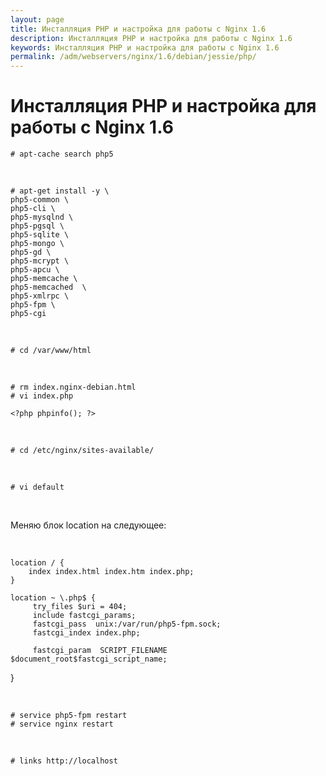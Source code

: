 ```yaml
---
layout: page
title: Инсталляция PHP и настройка для работы с Nginx 1.6
description: Инсталляция PHP и настройка для работы с Nginx 1.6
keywords: Инсталляция PHP и настройка для работы с Nginx 1.6
permalink: /adm/webservers/nginx/1.6/debian/jessie/php/
---
```


# Инсталляция PHP и настройка для работы с Nginx 1.6

    # apt-cache search php5

<br/>

    # apt-get install -y \
    php5-common \
    php5-cli \
    php5-mysqlnd \
    php5-pgsql \
    php5-sqlite \
    php5-mongo \
    php5-gd \
    php5-mcrypt \
    php5-apcu \
    php5-memcache \
    php5-memcached  \
    php5-xmlrpc \
    php5-fpm \
    php5-cgi

<br/>

    # cd /var/www/html

<br/>

    # rm index.nginx-debian.html
    # vi index.php

    <?php phpinfo(); ?>

<br/>

    # cd /etc/nginx/sites-available/

<br/>

    # vi default

<br/>

Меняю блок location на следующее:

<br/>

    location / {
        index index.html index.htm index.php;
    }

    location ~ \.php$ {
         try_files $uri = 404;
         include fastcgi_params;
         fastcgi_pass  unix:/var/run/php5-fpm.sock;
         fastcgi_index index.php;

         fastcgi_param  SCRIPT_FILENAME  $document_root$fastcgi_script_name;

}

<br/>

    # service php5-fpm restart
    # service nginx restart

<br/>

    # links http://localhost
